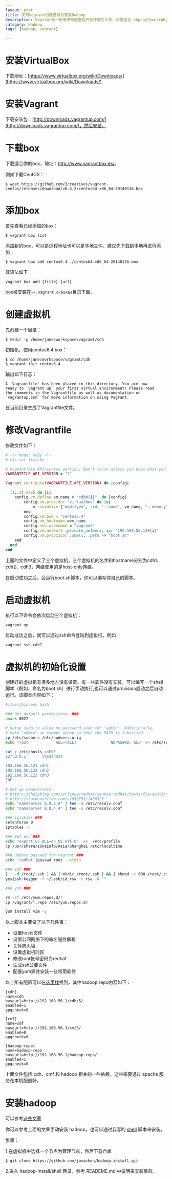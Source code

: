 ```yaml
---
layout: post
title: 使用Vagrant创建虚拟机安装Hadoop
description: Vagrant是一款用来构建虚拟开发环境的工具，非常适合 php/python/ruby/java 这类语言开发 web 应用，使用Vagrant可以快速的搭建虚拟机并安装自己的一些应用。本文主要是使用Vagrant创建3个虚拟机并用来安装hadoop集群。
category: Hadoop
tags: [hadoop, vagrant]

---
```


# 安装VirtualBox

下载地址：[https://www.virtualbox.org/wiki/Downloads/](https://www.virtualbox.org/wiki/Downloads/)

# 安装Vagrant

下载安装包：[http://downloads.vagrantup.com/](http://downloads.vagrantup.com/)，然后安装。

# 下载box

下载适合你的box，地址：<http://www.vagrantbox.es/>。

例如下载CentOS：

```
$ wget https://github.com/2creatives/vagrant-centos/releases/download/v6.4.2/centos64-x86_64-20140116.box
```

# 添加box

首先查看已经添加的box：

```
$ vagrant box list
```

添加新的box，可以是远程地址也可以是本地文件，建议先下载到本地再进行添加：

```
$ vagrant box add centos6.4 ./centos64-x86_64-20140116.box
```

其语法如下：

```
vagrant box add {title} {url}
```

box被安装在`~/.vagrant.d/boxes`目录下面。

# 创建虚拟机

先创建一个目录：

```
$ mkdir -p /home/june/workspace/vagramt/cdh
```

初始化，使用centos6.4 box：

```
$ cd /home/june/workspace/vagramt/cdh
$ vagrant init centos6.4
```

输出如下日志：

```
A `Vagrantfile` has been placed in this directory. You are now
ready to `vagrant up` your first virtual environment! Please read
the comments in the Vagrantfile as well as documentation on
`vagrantup.com` for more information on using Vagrant.
```

在当前目录生成了Vagrantfile文件。

# 修改Vagrantfile

修改文件如下：

```ruby
# -*- mode: ruby -*-
# vi: set ft=ruby :

# Vagrantfile API/syntax version. Don't touch unless you know what you're doing!
VAGRANTFILE_API_VERSION = "2"

Vagrant.configure(VAGRANTFILE_API_VERSION) do |config|

  (1..3).each do |i|
    config.vm.define vm_name = "cdh#{i}"  do |config|
        config.vm.provider "virtualbox" do |v|
            v.customize ["modifyvm", :id, "--name", vm_name, "--memory", "2048",'--cpus', 1]
        end
        config.vm.box = "centos6.4"
        config.vm.hostname =vm_name
        config.ssh.username = "vagrant"
        config.vm.network :private_network, ip: "192.168.56.12#{i}"
	  	config.vm.provision :shell, :path => "boot.sh"
    end
  end
end
```

上面的文件中定义了三个虚拟机，三个虚拟机的名字和hostname分别为cdh1、cdh2、cdh3，网络使用的是host-only网络。

在启动成功之后，会运行boot.sh脚本，你可以编写你自己的脚本。

# 启动虚拟机

执行以下命令会依次启动三个虚拟机：

```
vagrant up
```

启动成功之后，就可以通过ssh命令登陆到虚拟机，例如：

```
vagrant ssh cdh1
```

# 虚拟机的初始化设置

创建好的虚拟机有很多地方没有设置，有一些软件没有安装，可以编写一个shell脚本（例如，命名为boot.sh）进行手动执行,也可以通过provision启动之后自动运行。该脚本内容如下：

```bash
#!/usr/bin/env bash

### Set default permissions. ###
umask 0022

# Setup sudo to allow no-password sudo for "admin". Additionally,
# make "admin" an exempt group so that the PATH is inherited.
cp /etc/sudoers /etc/sudoers.orig
echo "root            ALL=(ALL)               NOPASSWD: ALL" >> /etc/sudoers

cat > /etc/hosts <<EOF
127.0.0.1       localhost

192.168.56.121 cdh1
192.168.56.122 cdh2
192.168.56.123 cdh3
EOF

# Set up nameservers.
# http://ithelpblog.com/os/linux/redhat/centos-redhat/howto-fix-couldnt-resolve-host-on-centos-redhat-rhel-fedora/
# http://stackoverflow.com/a/850731/1486325
echo "nameserver 8.8.8.8" | tee -a /etc/resolv.conf
echo "nameserver 8.8.4.4" | tee -a /etc/resolv.conf

### iptables ###
setenforce 0
iptables -F

### Set env ###
echo "export LC_ALL=en_US.UTF-8"  >>  /etc/profile 
cp /usr/share/zoneinfo/Asia/Shanghai /etc/localtime

### Update passwod for vagrant ###
echo 'redhat'|passwd root --stdin

### ssh ###
[ ! -d /root/.ssh ] && ( mkdir /root/.ssh ) && ( chmod -r 600 /root/.ssh  )
yes|ssh-keygen -f ~/.ssh/id_rsa -t rsa -N ""

### yum ###

rm -rf /etc/yum.repos.d/*
cp /vagrant/*.repo /etc/yum.repos.d/

yum install vim -y
```

以上脚本主要做了以下几件事：

- 设置hosts文件
- 设置公网网络下的命名服务解析
- 关掉防火墙
- 设置虚拟机时区
- 修改root帐号密码为redhat
- 生成ssh公要文件
- 配置yum源并安装一些常用软件

以上所有配置可以在[这里找](https://github.com/javachen/snippets/tree/master/vagrant/cdh)找到，其中hadoop.repo内容如下：

```
[cdh]
name=cdh
baseurl=http://192.168.56.1/cdh/5/
enabled=1
gpgcheck=0

[cmf]
name=cmf
baseurl=http://192.168.56.1/cm/5/
enabled=0
gpgcheck=0

[hadoop-repo]
name=hadoop-repo
baseurl=http://192.168.56.1/hadoop-repo/
enabled=1
gpgcheck=0
```

上面文件包括 cdh、cmf 和 hadoop 相关的一些依赖，这些需要通过 apache 服务在本机配置好。

# 安装hadoop

可以参考[这些文章](http://blog.javachen.com/categories.html#hadoop-ref)

你可以参考上面的文章手动安装 hadoop，也可以通过我写的 [shell](https://github.com/javachen/hadoop-install/tree/master/shell) 脚本来安装。

步骤：

1.在虚拟机中选择一个节点为管理节点，然后下载仓库

```
$ git clone https://github.com/javachen/hadoop-install.git
```

2.进入 hadoop-install/shell 目录，参考 READEME.md 中说明来安装集群。